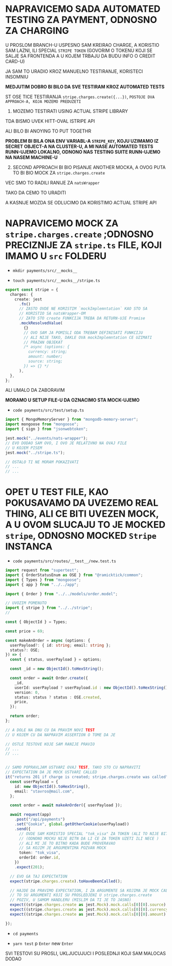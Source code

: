 # NAPRAVICEMO SADA AUTOMATED TESTING ZA PAYMENT, ODNOSNO ZA CHARGING

U PROSLOM BRANCH-U USPESNO SAM KREIRAO CHARGE, A KORISTIO SAM LAZNI, ILI SPECIAL `STRIPE TOKEN` (GOVORIM O TOKENU KOJI SE SALJE SA FRONTENDA A U KOJEM TRBAJU DA BUDU INFO O CREDIT CARD-U)

JA SAM TO URADIO KROZ MANUELNO TESTIRANJE, KORISTECI INSOMNIU

**MEDJUTIM DOBRO BI BILO DA SVE TESTIRAM KROZ AUTOMATED TESTS**

ST OSE TICE TESTIRANJA `stripe.charges.create({...})`, `POSTOJE DVA APPROACH-A, KOJA MOZEMO PREDUZETI` 

1. MOZEMO TESTIRATI USING ACTUAL STRIPE LIBRARY

TDA BISMO UVEK HITT-OVAL ISTRIPE API

ALI BILO BI ANOYING TO PUT TOGETHR

**PROBLEM BI BILA ONA ENV VARIABL-A `STRIPE_KEY`, KOJU UZIMAMO IZ SECRET OBJECT-A NA CLUSTER-U, A MI NASE AUTOMATED TESTS RUNN-UJEMO LOKALNO, ODNONO NAS TESTING SUITE RUNN-UJEMO NA NASEM MACHINE-U**

2. SECOND APPROACH BI BIO PISANJE ANOTHER MOCKA, A OVOG PUTA TO BI BIO MOCK ZA `stripe.charges.create`

VEC SMO TO RADILI RANIJE ZA `natsWrapper`

TAKO DA CEMO TO URADITI

A KASNIJE MOZDA SE ODLUCIMO DA KORISTIMO ACTUAL STRIPE API

# NAPRAVICEMO MOCK ZA `stripe.charges.create` ;ODNOSNO PRECIZNIJE ZA `stripe.ts` FILE, KOJI IMAMO U `src` FOLDERU

- `mkdir payments/src/__mocks__`

- `touch payments/src/__mocks__/stripe.ts`

```ts
export const stripe = {
  charges: {
    create: jest
      .fn()
      // ZASTO OVDE NE KORISTIM `mockImplemntation` KAO STO SA
      // KORISTIO SA natsWrapper-OM
      // ZATO STO create FUNKCIJA TREBA DA RETURN-UJE Promise
      .mockResolvedValue(
        {}
        // OVO SAM JA POMISLI ODA TREBAM DEFINISATI FUNKCIJU
        // ALI NIJE TAKO, DAKLE OVA mockImplemntation CE UZIMATI
        // PRAZAN OBJEKAT
        /* async (options: {
          currency: string;
          amount: number;
          source: string;
        }) => {} */
      ),
  },
};
```

ALI UMALO DA ZABORAVIM

**MORAMO U SETUP FILE-U DA OZNACIMO STA MOCK-UJEMO**

- `code payments/src/test/setup.ts`

```ts
import { MongoMemoryServer } from "mongodb-memory-server";
import mongoose from "mongoose";
import { sign } from "jsonwebtoken";

jest.mock("../events/nats-wrapper");
// EVO DODAO SAM OVO, I OVO JE RELATIVNO NA OVAJ FILE
// U KOJEM PISEM
jest.mock("../stripe.ts");

// OSTALO TI NE MORAM POKAZIVATI
// ...
// ...
```

# OPET U TEST FILE, KAO POKUSAVAMO DA UVEZEMO REAL THING, ALI CE BITI UVEZEN MOCK, A U OVOM SLUCAJU TO JE MOCKED `stripe`, ODNOSNO MOCKED `Stripe` INSTANCA

- `code payments/src/routes/__test__/new.test.ts`

```ts
import request from "supertest";
import { OrderStatusEnum as OSE } from "@ramicktick/common";
import { Types } from "mongoose";
import { app } from "../../app";

import { Order } from "../../models/order.model";

// UVOZIM POMENUTO
import { stripe } from "../../stripe";
//

const { ObjectId } = Types;

const price = 69;

const makeAnOrder = async (options: {
  userPayload?: { id: string; email: string };
  status?: OSE;
}) => {
  const { status, userPayload } = options;

  const _id = new ObjectId().toHexString();

  const order = await Order.create({
    _id,
    userId: userPayload ? userPayload.id : new ObjectId().toHexString(),
    version: 0,
    status: status ? status : OSE.created,
    price,
  });

  return order;
};

// A DOLE NA DNU CU DA PRAVIM NOVI TEST
// U KOJEM CU DA NAPRAVIM ASSERTION O TOME DA JE

// OSTLE TESTOVE KOJE SAM RANIJE PRAVIO
// ...
// ...


// SAMO POPRAVLJAM USTVARI OVAJ TEST, TAKO STO CU NAPRAVITI
// EXPECTATION DA JE MOCK USTVARI CALLED
it("returns 201 if charge is created; stripe.charges.create was called", async () => {
  const userPayload = {
    id: new ObjectId().toHexString(),
    email: "stavros@mail.com",
  };

  const order = await makeAnOrder({ userPayload });

  await request(app)
    .post("/api/payments")
    .set("Cookie", global.getOtherCookie(userPayload))
    .send({
      // OVDE SAM KORISTIO SPECIAL "tok_visa" ZA TOKEN (ALI TO NIJE BITNO)
      // (ODNONO MOCKU NIJE BITN DA LI CE ZA TOKEN UZETI ILI NECE )
      // ALI MI JE TO BITNO KADA BUDE PROVERAVAO
      // SA KOJIM JE ARGUMENTIMA POZVAN MOCK
      token: "tok_visa",
      orderId: order.id,
    })
    .expect(201);

  // EVO GA TAJ EXPECTATION
  expect(stripe.charges.create).toHaveBeenCalled();

  // HAJDE DA PRAVIMO EXPECTATION, I ZA ARGUMENTE SA KOJIMA JE MOCK CALLED
  // TO SU ARGUMENTI KOJI SU PROSLEDJENI U stripe.charges.create
  // POZIV, U SAMOM HANDLERU (MISLIM DA TI JE TO JASNO)
  expect((stripe.charges.create as jest.Mock).mock.calls[0][0].source).toEqual("tok_visa")
  expect((stripe.charges.create as jest.Mock).mock.calls[0][0].currency).toEqual("usd")
  expect((stripe.charges.create as jest.Mock).mock.calls[0][0].amount).toEqual(price * 100) // ZATO STO SU CENTI U PITANJU

});
```

- `cd payments`

- `yarn test` p `Enter` new `Enter`

SVI TESTOVI SU PROSLI, UKLJUCUJUCI I POSLEDNJI KOJI SAM MALOCAS DODAO



